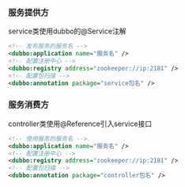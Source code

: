 ### 服务提供方

service类使用dubbo的@Service注解

```xml
<!-- 发布服务的服务名 -->
<dubbo:application name="服务名" />
<!-- 配置注册中心 -->
<dubbo:registry address="zookeeper://ip:2181" />
<!-- 配置包扫描 -->
<dubbo:annotation package="service包名" />
```

### 服务消费方

controller类使用@Reference引入service接口

```xml
<!-- 使用服务的服务名 -->
<dubbo:application name="服务名" />
<!-- 配置注册中心 -->
<dubbo:registry address="zookeeper://ip:2181" />
<!-- 配置包扫描 -->
<dubbo:annotation package="controller包名" />
```


